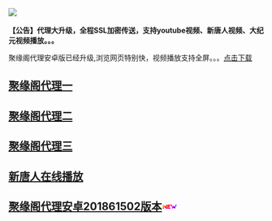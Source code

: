 ![](https://raw.githubusercontent.com/hao369/a/master/j.jpg)

**【公告】代理大升级，全程SSL加密传送，支持youtube视频、新唐人视频、大纪元视频播放。。。**

聚缘阁代理安卓版已经升级,浏览网页特别快，视频播放支持全屏。。。[点击下载](https://github.com/dtw9/9/raw/master/201861502.apk)

##  [聚缘阁代理一](http://4368fyu7f.ju89.heart2h.com/)

##  [聚缘阁代理二](http://53774698ya.gae.geass.tv/)

##  [聚缘阁代理三](http://5376874fya.tre.iloile.com/)

##  [新唐人在线播放](http:/547615ff675.tre.iloile.com/xtr.html)







##  [聚缘阁代理安卓201861502版本](https://github.com/dtw9/9/raw/master/201861502.apk)![](https://raw.githubusercontent.com/jyg-1/jyg/master/new.gif)



